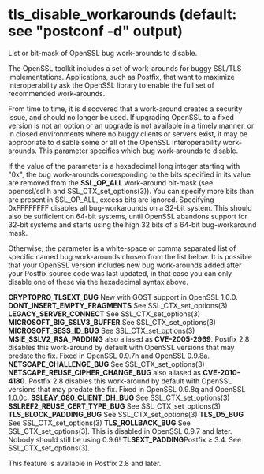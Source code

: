 # tls_disable_workarounds (default: see "postconf -d" output)
 List or bit-mask of OpenSSL bug work-arounds to disable. 


 The OpenSSL toolkit includes a set of work-arounds for buggy SSL/TLS
implementations. Applications, such as Postfix, that want to maximize
interoperability ask the OpenSSL library to enable the full set of
recommended work-arounds. 


 From time to time, it is discovered that a work-around creates a
security issue, and should no longer be used. If upgrading OpenSSL
to a fixed version is not an option or an upgrade is not available
in a timely manner, or in closed environments where no buggy clients
or servers exist, it may be appropriate to disable some or all of the
OpenSSL interoperability work-arounds. This parameter specifies which
bug work-arounds to disable. 


 If the value of the parameter is a hexadecimal long integer starting
with "0x", the bug work-arounds corresponding to the bits specified in
its value are removed from the **SSL\_OP\_ALL** work-around bit-mask
(see openssl/ssl.h and SSL\_CTX\_set\_options(3)). You can specify more
bits than are present in SSL\_OP\_ALL, excess bits are ignored. Specifying
0xFFFFFFFF disables all bug-workarounds on a 32-bit system. This should
also be sufficient on 64-bit systems, until OpenSSL abandons support
for 32-bit systems and starts using the high 32 bits of a 64-bit
bug-workaround mask. 


 Otherwise, the parameter is a white-space or comma separated list
of specific named bug work-arounds chosen from the list below. It
is possible that your OpenSSL version includes new bug work-arounds
added after your Postfix source code was last updated, in that case
you can only disable one of these via the hexadecimal syntax above. 



**CRYPTOPRO\_TLSEXT\_BUG** New with GOST support in
OpenSSL 1.0.0.
**DONT\_INSERT\_EMPTY\_FRAGMENTS** See
SSL\_CTX\_set\_options(3)
**LEGACY\_SERVER\_CONNECT** See SSL\_CTX\_set\_options(3)
**MICROSOFT\_BIG\_SSLV3\_BUFFER** See
SSL\_CTX\_set\_options(3)
**MICROSOFT\_SESS\_ID\_BUG** See SSL\_CTX\_set\_options(3)
**MSIE\_SSLV2\_RSA\_PADDING**  also aliased as
**CVE-2005-2969**. Postfix 2.8 disables this work-around by
default with OpenSSL versions that may predate the fix. Fixed in
OpenSSL 0.9.7h and OpenSSL 0.9.8a.
**NETSCAPE\_CHALLENGE\_BUG** See SSL\_CTX\_set\_options(3)
**NETSCAPE\_REUSE\_CIPHER\_CHANGE\_BUG**  also aliased
as **CVE-2010-4180**. Postfix 2.8 disables this work-around by
default with OpenSSL versions that may predate the fix. Fixed in
OpenSSL 0.9.8q and OpenSSL 1.0.0c.
**SSLEAY\_080\_CLIENT\_DH\_BUG** See
SSL\_CTX\_set\_options(3)
**SSLREF2\_REUSE\_CERT\_TYPE\_BUG** See
SSL\_CTX\_set\_options(3)
**TLS\_BLOCK\_PADDING\_BUG** See SSL\_CTX\_set\_options(3)
**TLS\_D5\_BUG** See SSL\_CTX\_set\_options(3)
**TLS\_ROLLBACK\_BUG** See SSL\_CTX\_set\_options(3).
This is disabled in OpenSSL 0.9.7 and later. Nobody should still
be using 0.9.6! 
**TLSEXT\_PADDING**Postfix ≥ 3.4. See SSL\_CTX\_set\_options(3).

 This feature is available in Postfix 2.8 and later. 


